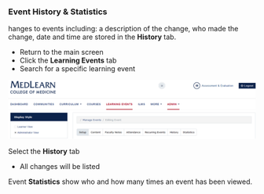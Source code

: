 ### Event History & Statistics
hanges to events including: a description of the change, who made the change, date and time are stored in the **History** tab.
* Return to the main screen
* Click the **Learning Events** tab
* Search for a specific learning event

![Learning Event](./images/LearningEvents_Coordinator.png)

Select the **History** tab
* All changes will be listed

Event **Statistics** show who and how many times an event has been viewed.
